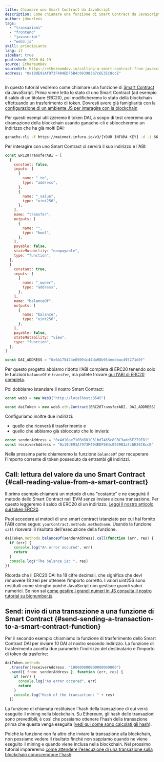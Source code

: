 ```yaml
---
title: Chiamare uno Smart Contract da JavaScript
description: Come chiamare una funzione di Smart Contract da JavaScript utilizzando un esempio di token Dai
author: jdourlens
tags:
  - "transazioni"
  - "frontend"
  - "javascript"
  - "web3.js"
skill: principiante
lang: it
sidebar: true
published: 2020-04-19
source: EthereumDev
sourceUrl: https://ethereumdev.io/calling-a-smart-contract-from-javascript/
address: "0x19dE91Af973F404EDF5B4c093983a7c6E3EC8ccE"
---
```


In questo tutorial vedremo come chiamare una funzione di [Smart Contract](/developers/docs/smart-contracts/) da JavaScript. Prima viene letto lo stato di uno Smart Contract (ad esempio il saldo di un titolare ERC20), poi modificheremo lo stato della blockchain effettuando un trasferimento di token. Dovresti avere già famigliarità con la [configurazione di un ambiente JS per interagire con la blockchain](/developers/tutorials/set-up-web3js-to-use-ethereum-in-javascript/).

Per questi esempi utilizzeremo il token DAI, a scopo di test creeremo una diramazione della blockchain usando ganache-cli e sbloccheremo un indirizzo che ha già molti DAI:

```bash
ganache-cli -f https://mainnet.infura.io/v3/[YOUR INFURA KEY] -d -i 66 1 --unlock 0x4d10ae710Bd8D1C31bd7465c8CBC3add6F279E81
```

Per interagire con uno Smart Contract ci servirà il suo indirizzo e l'ABI:

```js
const ERC20TransferABI = [
  {
    constant: false,
    inputs: [
      {
        name: "_to",
        type: "address",
      },
      {
        name: "_value",
        type: "uint256",
      },
    ],
    name: "transfer",
    outputs: [
      {
        name: "",
        type: "bool",
      },
    ],
    payable: false,
    stateMutability: "nonpayable",
    type: "function",
  },
  {
    constant: true,
    inputs: [
      {
        name: "_owner",
        type: "address",
      },
    ],
    name: "balanceOf",
    outputs: [
      {
        name: "balance",
        type: "uint256",
      },
    ],
    payable: false,
    stateMutability: "view",
    type: "function",
  },
]

const DAI_ADDRESS = "0x6b175474e89094c44da98b954eedeac495271d0f"
```

Per questo progetto abbiamo ridotto l'ABI completa di ERC20 tenendo solo le funzioni `balanceOf` e `transfer`, ma potete trovare [qui l'ABI di ERC20 completa](https://ethereumdev.io/abi-for-erc20-contract-on-ethereum/).

Poi dobbiamo istanziare il nostro Smart Contract:

```js
const web3 = new Web3("http://localhost:8545")

const daiToken = new web3.eth.Contract(ERC20TransferABI, DAI_ADDRESS)
```

Configuriamo inoltre due indirizzi:

- quello che riceverà il trasferimento e
- quello che abbiamo già sbloccato che lo invierà:

```js
const senderAddress = "0x4d10ae710Bd8D1C31bd7465c8CBC3add6F279E81"
const receiverAddress = "0x19dE91Af973F404EDF5B4c093983a7c6E3EC8ccE"
```

Nella prossima parte chiameremo la funzione `balanceOf` per recuperare l'importo corrente di token posseduto da entrambi gli indirizzi.

## Call: lettura del valore da uno Smart Contract {#call-reading-value-from-a-smart-contract}

Il primo esempio chiamerà un metodo di una "costante" e ne eseguirà il metodo dello Smart Contract nell'EVM senza inviare alcuna transazione. Per questo leggeremo il saldo di ERC20 di un indirizzo. [Leggi il nostro articolo sui token ERC20](/developers/tutorials/understand-the-erc20-token-smart-contract/).

Puoi accedere ai metodi di uno smart contract istanziato per cui hai fornito l'ABI come segue: `yourContract.methods.methodname`. Usando la funzione `call` riceverai il risultato dell'esecuzione della funzione.

```js
daiToken.methods.balanceOf(senderAddress).call(function (err, res) {
  if (err) {
    console.log("An error occured", err)
    return
  }
  console.log("The balance is: ", res)
})
```

Ricorda che il ERC20 DAI ha 18 cifre decimali, che significa che devi rimuovere 18 zeri per ottenere l'importo corretto. I valori uint256 sono restituiti come stringhe poiché JavaScript non gestisce grandi valori numerici. Se non sai [come gestire i grandi numeri in JS consulta il nostro tutorial su bignumber.js](https://ethereumdev.io/how-to-deal-with-big-numbers-in-javascript/).

## Send: invio di una transazione a una funzione di Smart Contract {#send-sending-a-transaction-to-a-smart-contract-function}

Per il secondo esempio chiamiamo la funzione di trasferimento dello Smart Contract DAI per inviare 10 DAI al nostro secondo indirizzo. La funzione di trasferimento accetta due parametri: l'indirizzo del destinatario e l'importo di token da trasferire:

```js
daiToken.methods
  .transfer(receiverAddress, "100000000000000000000")
  .send({ from: senderAddress }, function (err, res) {
    if (err) {
      console.log("An error occured", err)
      return
    }
    console.log("Hash of the transaction: " + res)
  })
```

La funzione di chiamata restituisce l'hash della transazione di cui verrà eseguito il mining nella blockchain. Su Ethereum, gli hash delle transazioni sono prevedibili; è così che possiamo ottenere l'hash della transazione prima che questa venga eseguita ([vedi qui come sono calcolati gli hash](https://ethereum.stackexchange.com/questions/45648/how-to-calculate-the-assigned-txhash-of-a-transaction)).

Poiché la funzione non fa altro che inviare la transazione alla blockchain, non possiamo vedere il risultato finché non sappiamo quando ne viene eseguito il mining e quando viene inclusa nella blockchain. Nel prossimo tutorial impareremo [come attendere l'esecuzione di una transazione sulla blockchain conoscendone l'hash](https://ethereumdev.io/waiting-for-a-transaction-to-be-mined-on-ethereum-with-js/).
